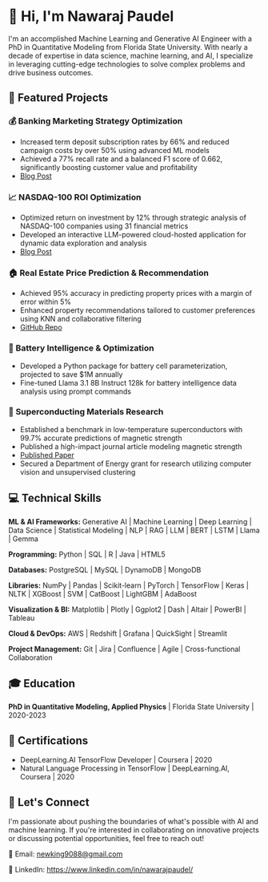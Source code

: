 # 👋 Hi, I'm Nawaraj Paudel

I'm an accomplished Machine Learning and Generative AI Engineer with a PhD in Quantitative Modeling from Florida State University. With nearly a decade of expertise in data science, machine learning, and AI, I specialize in leveraging cutting-edge technologies to solve complex problems and drive business outcomes.

## 🚀 Featured Projects

### 💰 Banking Marketing Strategy Optimization
- Increased term deposit subscription rates by 66% and reduced campaign costs by over 50% using advanced ML models
- Achieved a 77% recall rate and a balanced F1 score of 0.662, significantly boosting customer value and profitability
- [Blog Post](https://nycdatascience.com/blog/student-works/machine-learning/data-driven-strategies-to-boost-bank-term-deposits-and-customer-loyalty/)

### 📈 NASDAQ-100 ROI Optimization
- Optimized return on investment by 12% through strategic analysis of NASDAQ-100 companies using 31 financial metrics
- Developed an interactive LLM-powered cloud-hosted application for dynamic data exploration and analysis
- [Blog Post](https://nycdatascience.com/blog/streamlit/optimizing-roi-for-nasdaq-100-companies/)

### 🏠 Real Estate Price Prediction & Recommendation
- Achieved 95% accuracy in predicting property prices with a margin of error within 5%
- Enhanced property recommendations tailored to customer preferences using KNN and collaborative filtering
- [GitHub Repo](https://github.com/newking9088/real_estate_cost_estimation_and_property_recommendation)

### 🔋 Battery Intelligence & Optimization
- Developed a Python package for battery cell parameterization, projected to save $1M annually
- Fine-tuned Llama 3.1 8B Instruct 128k for battery intelligence data analysis using prompt commands

### 🧲 Superconducting Materials Research
- Established a benchmark in low-temperature superconductors with 99.7% accurate predictions of magnetic strength
- Published a high-impact journal article modeling magnetic strength
- [Published Paper](https://journals.aps.org/prmaterials/accepted/0a070Z7aFbf11000235a30878e7ee7568f8e42849)
- Secured a Department of Energy grant for research utilizing computer vision and unsupervised clustering

## 💻 Technical Skills

**ML & AI Frameworks:** Generative AI | Machine Learning | Deep Learning | Data Science | Statistical Modeling | NLP | RAG | LLM | BERT | LSTM | Llama | Gemma

**Programming:** Python | SQL | R | Java | HTML5

**Databases:** PostgreSQL | MySQL | DynamoDB | MongoDB

**Libraries:** NumPy | Pandas | Scikit-learn | PyTorch | TensorFlow | Keras | NLTK | XGBoost | SVM | CatBoost | LightGBM | AdaBoost

**Visualization & BI:** Matplotlib | Plotly | Ggplot2 | Dash | Altair | PowerBI | Tableau

**Cloud & DevOps:** AWS | Redshift | Grafana | QuickSight | Streamlit

**Project Management:** Git | Jira | Confluence | Agile | Cross-functional Collaboration

## 🎓 Education

**PhD in Quantitative Modeling, Applied Physics** | Florida State University | 2020-2023

## 🏅 Certifications

- DeepLearning.AI TensorFlow Developer | Coursera | 2020
- Natural Language Processing in TensorFlow | DeepLearning.AI, Coursera | 2020

## 🤝 Let's Connect

I'm passionate about pushing the boundaries of what's possible with AI and machine learning. If you're interested in collaborating on innovative projects or discussing potential opportunities, feel free to reach out!

📧 Email: newking9088@gmail.com

💼 LinkedIn: https://www.linkedin.com/in/nawarajpaudel/
